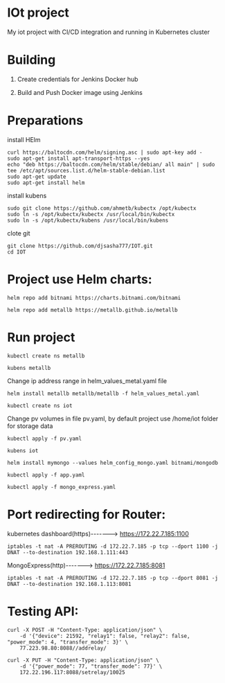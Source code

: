 # IOt project

My iot project with CI/CD integration and running in Kubernetes cluster

# Building

1. Create credentials for Jenkins Docker hub

2. Build and Push Docker image using Jenkins

# Preparations

install HElm

    curl https://baltocdn.com/helm/signing.asc | sudo apt-key add -
    sudo apt-get install apt-transport-https --yes
    echo "deb https://baltocdn.com/helm/stable/debian/ all main" | sudo tee /etc/apt/sources.list.d/helm-stable-debian.list
    sudo apt-get update
    sudo apt-get install helm

install kubens

    sudo git clone https://github.com/ahmetb/kubectx /opt/kubectx
    sudo ln -s /opt/kubectx/kubectx /usr/local/bin/kubectx
    sudo ln -s /opt/kubectx/kubens /usr/local/bin/kubens

clote git

    git clone https://github.com/djsasha777/IOT.git
    cd IOT

# Project use Helm charts:

    helm repo add bitnami https://charts.bitnami.com/bitnami

    helm repo add metallb https://metallb.github.io/metallb

# Run project

    kubectl create ns metallb

    kubens metallb

Change ip address range in helm_values_metal.yaml file

    helm install metallb metallb/metallb -f helm_values_metal.yaml

    kubectl create ns iot

Change pv volumes in file pv.yaml, by default project use /home/iot folder for storage data

    kubectl apply -f pv.yaml

    kubens iot

    helm install mymongo --values helm_config_mongo.yaml bitnami/mongodb

    kubectl apply -f app.yaml

    kubectl apply -f mongo_express.yaml

# Port redirecting for Router:

kubernetes dashboard(https)-------> https://172.22.7.185:1100
    
    iptables -t nat -A PREROUTING -d 172.22.7.185 -p tcp --dport 1100 -j DNAT --to-destination 192.168.1.111:443

MongoExpress(http)-------> https://172.22.7.185:8081
    
    iptables -t nat -A PREROUTING -d 172.22.7.185 -p tcp --dport 8081 -j DNAT --to-destination 192.168.1.113:8081

# Testing API:

    curl -X POST -H "Content-Type: application/json" \
        -d '{"device": 21592, "relay1": false, "relay2": false, "power_mode": 4, "transfer_mode": 3}' \
        77.223.98.80:8088//addrelay/
    
    curl -X PUT -H "Content-Type: application/json" \
        -d '{"power_mode": 77, "transfer_mode": 77}' \
        172.22.196.117:8088/setrelay/10025